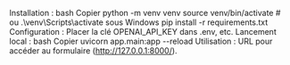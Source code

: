 
Installation :
bash
Copier
python -m venv venv
source venv/bin/activate   # ou .\venv\Scripts\activate sous Windows
pip install -r requirements.txt
Configuration :
Placer la clé OPENAI_API_KEY dans .env, etc.
Lancement local :
bash
Copier
uvicorn app.main:app --reload
Utilisation : URL pour accéder au formulaire (http://127.0.0.1:8000/).